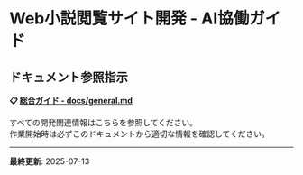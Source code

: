 # Web小説閲覧サイト開発 - AI協働ガイド

## ドキュメント参照指示

**📋 [総合ガイド - docs/general.md](./docs/general.md)**

すべての開発関連情報はこちらを参照してください。  
作業開始時は必ずこのドキュメントから適切な情報を確認してください。

---

**最終更新**: 2025-07-13
